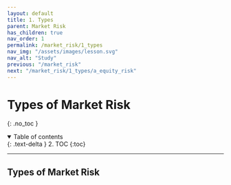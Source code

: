 ```yaml
---
layout: default
title: 1. Types
parent: Market Risk
has_children: true
nav_order: 1
permalink: /market_risk/1_types
nav_img: "/assets/images/lesson.svg"
nav_alt: "Study"
previous: "/market_risk"
next: "/market_risk/1_types/a_equity_risk"
---
```


# Types of Market Risk

{: .no_toc }

<details open markdown="block">
  <summary>
    Table of contents
  </summary>
  {: .text-delta }
2. TOC
{:toc}
</details>

---


<div class="theory" markdown="1">

## Types of Market Risk


</div>
